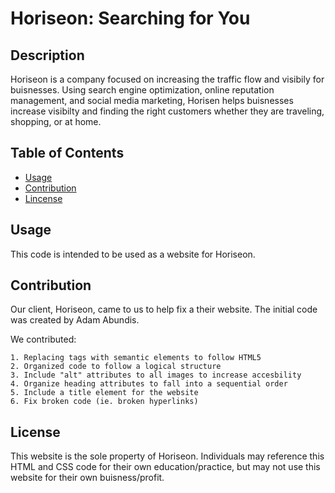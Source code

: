# Horiseon: Searching for You

## Description
Horiseon is a company focused on increasing the traffic flow and visibily for buisnesses. Using search engine optimization, online reputation management, and social media marketing, Horisen helps buisnesses increase visibilty and finding the right customers whether they are traveling, shopping, or at home.


## Table of Contents
* [Usage](#Usage)
* [Contribution](#Contribution)
* [Lincense](#License)


## Usage
This code is intended to be used as a website for Horiseon.

## Contribution
Our client, Horiseon, came to us to help fix a their website. The initial code was created by Adam Abundis.

We contributed:

    1. Replacing tags with semantic elements to follow HTML5
    2. Organized code to follow a logical structure
    3. Include "alt" attributes to all images to increase accesbility
    4. Organize heading attributes to fall into a sequential order
    5. Include a title element for the website
    6. Fix broken code (ie. broken hyperlinks)

## License
This website is the sole property of Horiseon. Individuals may reference this HTML and CSS code for their own education/practice, but may not use this website for their own buisness/profit.
